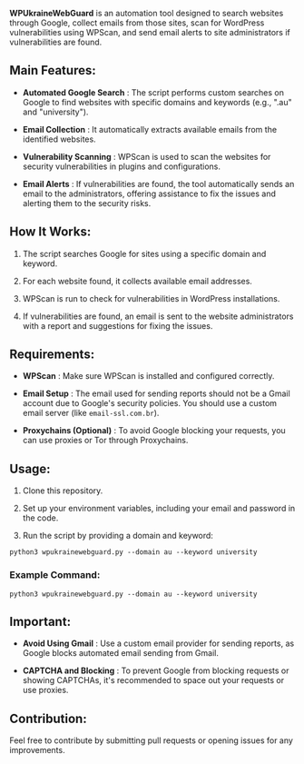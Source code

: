 **WPUkraineWebGuard**  is an automation tool designed to search websites through Google, collect emails from those sites, scan for WordPress vulnerabilities using WPScan, and send email alerts to site administrators if vulnerabilities are found.
## Main Features: 
 
- **Automated Google Search** : The script performs custom searches on Google to find websites with specific domains and keywords (e.g., ".au" and "university").
 
- **Email Collection** : It automatically extracts available emails from the identified websites.
 
- **Vulnerability Scanning** : WPScan is used to scan the websites for security vulnerabilities in plugins and configurations.
 
- **Email Alerts** : If vulnerabilities are found, the tool automatically sends an email to the administrators, offering assistance to fix the issues and alerting them to the security risks.

## How It Works: 

1. The script searches Google for sites using a specific domain and keyword.

2. For each website found, it collects available email addresses.

3. WPScan is run to check for vulnerabilities in WordPress installations.

4. If vulnerabilities are found, an email is sent to the website administrators with a report and suggestions for fixing the issues.

## Requirements: 
 
- **WPScan** : Make sure WPScan is installed and configured correctly.
 
- **Email Setup** : The email used for sending reports should not be a Gmail account due to Google's security policies. You should use a custom email server (like `email-ssl.com.br`).
 
- **Proxychains (Optional)** : To avoid Google blocking your requests, you can use proxies or Tor through Proxychains.

## Usage: 

1. Clone this repository.

2. Set up your environment variables, including your email and password in the code.
 
3. Run the script by providing a domain and keyword:

```Copiar código
python3 wpukrainewebguard.py --domain au --keyword university
```

### Example Command: 


```Copiar código
python3 wpukrainewebguard.py --domain au --keyword university
```

## Important: 
 
- **Avoid Using Gmail** : Use a custom email provider for sending reports, as Google blocks automated email sending from Gmail.
 
- **CAPTCHA and Blocking** : To prevent Google from blocking requests or showing CAPTCHAs, it's recommended to space out your requests or use proxies.

## Contribution: 

Feel free to contribute by submitting pull requests or opening issues for any improvements.
